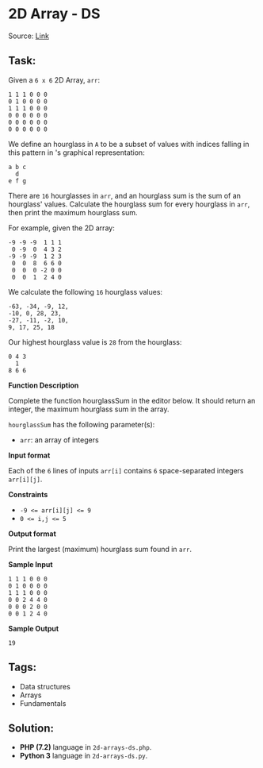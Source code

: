 # 2D Array - DS

Source: [Link](https://www.hackerrank.com/challenges/2d-array/problem)

## Task:

Given a `6 x 6` 2D Array, `arr`:

```
1 1 1 0 0 0
0 1 0 0 0 0
1 1 1 0 0 0
0 0 0 0 0 0
0 0 0 0 0 0
0 0 0 0 0 0
```

We define an hourglass in `A` to be a subset of values with indices falling in this pattern in 's graphical 
representation:

```
a b c
  d
e f g
```

There are `16` hourglasses in `arr`, and an hourglass sum is the sum of an hourglass' values. Calculate the hourglass
sum for every hourglass in `arr`, then print the maximum hourglass sum.

For example, given the 2D array:

```
-9 -9 -9  1 1 1 
 0 -9  0  4 3 2
-9 -9 -9  1 2 3
 0  0  8  6 6 0
 0  0  0 -2 0 0
 0  0  1  2 4 0
 ```
 
We calculate the following `16` hourglass values:
 
 ```
 -63, -34, -9, 12, 
 -10, 0, 28, 23, 
 -27, -11, -2, 10, 
 9, 17, 25, 18
 ```
 
Our highest hourglass value is `28` from the hourglass:
 
 ```
 0 4 3
   1
 8 6 6
```

**Function Description**

Complete the function hourglassSum in the editor below. It should return an integer, the maximum hourglass sum in the
array.

`hourglassSum` has the following parameter(s):
* `arr`: an array of integers


**Input format**

Each of the `6` lines of inputs `arr[i]` contains `6` space-separated integers `arr[i][j]`.

**Constraints**

* `-9 <= arr[i][j] <= 9`
* `0 <= i,j <= 5`

**Output format**

Print the largest (maximum) hourglass sum found in `arr`.

**Sample Input**

```
1 1 1 0 0 0
0 1 0 0 0 0
1 1 1 0 0 0
0 0 2 4 4 0
0 0 0 2 0 0
0 0 1 2 4 0
```

**Sample Output**

```
19
```

## Tags:

* Data structures
* Arrays
* Fundamentals

## Solution:

* **PHP (7.2)** language in `2d-arrays-ds.php`.
* **Python 3** language in `2d-arrays-ds.py`.